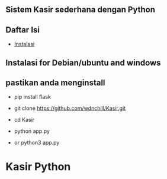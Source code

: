 ## Sistem Kasir sederhana dengan Python


## Daftar Isi

- [Instalasi](#instalasi)

## Instalasi for Debian/ubuntu and windows
## pastikan anda menginstall 

- pip install flask
  
- git clone https://github.com/wdnchill/Kasir.git
- cd Kasir
- python app.py
- or python3 app.py



# Kasir Python
